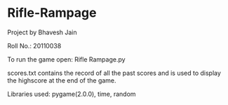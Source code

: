 # Rifle-Rampage
Project by Bhavesh Jain

Roll No.: 20110038


To run the game open: Rifle Rampage.py

scores.txt contains the record of all the past scores and is used to display the highscore at the end of the game.

Libraries used: pygame(2.0.0), time, random

